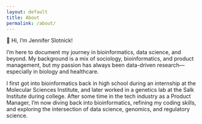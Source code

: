 ```yaml
---
layout: default
title: About
permalink: /about/
---
```


👋 Hi, I’m Jennifer Slotnick!

I’m here to document my journey in bioinformatics, data science, and beyond. My background is a mix of sociology, bioinformatics, and product management, but my passion has always been data-driven research—especially in biology and healthcare.

I first got into bioinformatics back in high school during an internship at the Molecular Sciences Institute, and later worked in a genetics lab at the Salk Institute during college. After some time in the tech industry as a Product Manager, I’m now diving back into bioinformatics, refining my coding skills, and exploring the intersection of data science, genomics, and regulatory science.